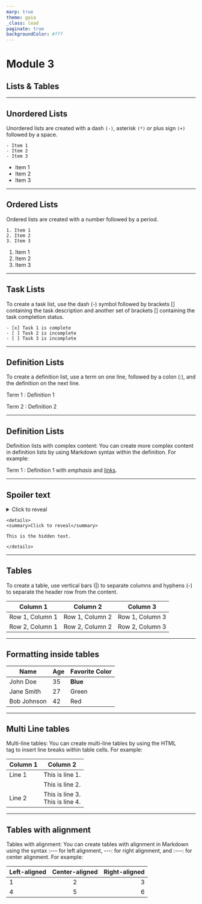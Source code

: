 ```yaml
---
marp: true
theme: gaia
_class: lead
paginate: true
backgroundColor: #fff
---
```


# Module 3

## Lists & Tables

---


## Unordered Lists


Unordered lists are created with a dash `(-)`, asterisk `(*)` or plus sign `(+)` followed by a space.


```
- Item 1
- Item 2
- Item 3
```
- Item 1
- Item 2
- Item 3


---

## Ordered Lists

Ordered lists are created with a number followed by a period.

```
1. Item 1
2. Item 2
3. Item 3
```
1. Item 1
2. Item 2
3. Item 3

---



## Task Lists

To create a task list, use the dash (-) symbol followed by brackets [] containing the task description and another set of brackets [] containing the task completion status.
```
- [x] Task 1 is complete
- [ ] Task 2 is incomplete
- [ ] Task 3 is incomplete
```
---


## Definition Lists

To create a definition list, use a term on one line, followed by a colon (:), and the definition on the next line.

Term 1
: Definition 1

Term 2
: Definition 2

---
## Definition Lists

Definition lists with complex content: You can create more complex content in definition lists by using Markdown syntax within the definition. For example:

Term 1
: Definition 1 with *emphasis* and [links][1].

[1]: http://www.example.com/


---


## Spoiler text


<details>
<summary>Click to reveal</summary>

This is the hidden text.

</details>

```
<details>
<summary>Click to reveal</summary>

This is the hidden text.

</details>

```

---
## Tables

To create a table, use vertical bars (|) to separate columns and hyphens (-) to separate the header row from the content.

| Column 1 | Column 2 | Column 3 |
| -------- | -------- | -------- |
| Row 1, Column 1 | Row 1, Column 2 | Row 1, Column 3 |
| Row 2, Column 1 | Row 2, Column 2 | Row 2, Column 3 |

---

## Formatting inside tables

| Name         | Age | Favorite Color |
| ------------ | --- | -------------- |
| John Doe     | 35  | **Blue**       |
| Jane Smith   | 27  | Green          |
| Bob Johnson  | 42  | Red            |

---

## Multi Line tables

Multi-line tables: You can create multi-line tables by using the HTML <br> tag to insert line breaks within table cells. For example:

<!-- ```
| Column 1 | Column 2          |
| -------- | -----------------|
| Line 1   | This is line 1.   |
|          | This is line 2.   |
| Line 2   | This is line 3.<br>This is line 4. |

``` -->
| Column 1 | Column 2          |
| -------- | -----------------|
| Line 1   | This is line 1.   |
|          | This is line 2.   |
| Line 2   | This is line 3.<br>This is line 4. |

---

## Tables with alignment

Tables with alignment: You can create tables with alignment in Markdown using the syntax :--- for left alignment, ---: for right alignment, and :---: for center alignment. For example:

| Left-aligned | Center-aligned | Right-aligned |
| :---         |     :---:      |          ---: |
| 1            |     2          |             3 |
| 4            |     5          |             6 |

<!-- | Left-aligned | Center-aligned | Right-aligned |
| :---         |     :---:      |          ---: |
| 1            |     2          |             3 |
| 4            |     5          |             6 | -->

